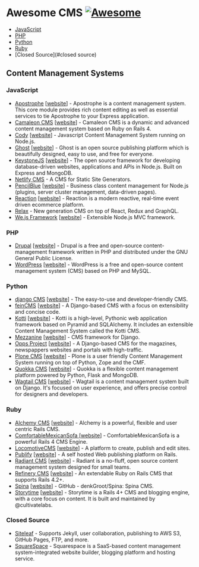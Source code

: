 # Awesome CMS [![Awesome][awesome-image]][awesome-repo]

- [JavaScript](#javascript)
- [PHP](#php)
- [Python](#python)
- [Ruby](#ruby)
- [Closed Source](#closed source)

## Content Management Systems

### JavaScript

- [Apostrophe](https://github.com/punkave/apostrophe) [[website](https://github.com/punkave/apostrophe)] - Apostrophe is a content management system. This core module provides rich content editing as well as essential services to tie Apostrophe to your Express application.
- [Camaleon CMS](https://github.com/owen2345/camaleon-cms) [[website](http://camaleon.tuzitio.com/)] - Camaleon CMS is a dynamic and advanced content management system based on Ruby on Rails 4.
- [Cody](https://github.com/jcoppieters/cody) [[website](http://howest.cody-cms.org)] - Javascript Content Management System running on Node.js.
- [Ghost](https://github.com/tryghost/Ghost) [[website](https://ghost.org)] - Ghost is an open source publishing platform which is beautifully designed, easy to use, and free for everyone.
- [KeystoneJS](https://github.com/keystonejs/keystone) [[website](http://keystonejs.com)] - The open source framework for developing database-driven websites, applications and APIs in Node.js. Built on Express and MongoDB.
- [Netlify CMS](https://github.com/netlify/netlify-cms) - A CMS for Static Site Generators.
- [PencilBlue](https://github.com/pencilblue/pencilblue) [[website](https://pencilblue.org)] - Business class content management for Node.js (plugins, server cluster management, data-driven pages).
- [Reaction](https://github.com/reactioncommerce/reaction) [[website](https://reactioncommerce.com/)] - Reaction is a modern reactive, real-time event driven ecommerce platform.
- [Relax](https://github.com/relax/relax) - New generation CMS on top of React, Redux and GraphQL.
- [We.js Framework](https://github.com/wejs/we) [[website](http://wejs.org/)] - Extensible Node.js MVC framework.


### PHP

- [Drupal](https://github.com/drupal/drupal) [[website](https://www.drupal.org)] - Drupal is a free and open-source content-management framework written in PHP and distributed under the GNU General Public License.
- [WordPress](https://github.com/WordPress/WordPress) [[website](https://wordpress.org)] - WordPress is a free and open-source content management system (CMS) based on PHP and MySQL.


### Python

- [django CMS](https://github.com/divio/django-cms) [[website](http://www.django-cms.org)] - The easy-to-use and developer-friendly CMS.
- [feinCMS](https://github.com/feincms/feincms) [[website](http://www.feincms.org/)] - A Django-based CMS with a focus on extensibility and concise code.
- [Kotti](https://github.com/Kotti/Kotti) [[website](http://kotti.pylonsproject.org)] - Kotti is a high-level, Pythonic web application framework based on Pyramid and SQLAlchemy. It includes an extensible Content Management System called the Kotti CMS.
- [Mezzanine](https://github.com/stephenmcd/mezzanine) [[website](http://mezzanine.jupo.org)] - CMS framework for Django.
- [Opps Project](https://github.com/opps/opps) [[website](http://opps.github.io/opps/)] - A Django-based CMS for the magazines, newspappers websites and portals with high-traffic.
- [Plone CMS](https://github.com/plone/Plone) [[website](http://plone.org)] - Plone is a user friendly Content Management System running on top of Python, Zope and the CMF.
- [Quokka CMS](https://github.com/quokkaproject/quokka) [[website](http://www.quokkaproject.org)] - Quokka is a flexible content management platform powered by Python, Flask and MongoDB.
- [Wagtail CMS](https://github.com/torchbox/wagtail) [[website](http://wagtail.io)] - Wagtail is a content management system built on Django. It's focused on user experience, and offers precise control for designers and developers.


### Ruby

- [Alchemy CMS](https://github.com/AlchemyCMS/alchemy_cms) [[website](http://alchemy-cms.com)] - Alchemy is a powerful, flexible and user centric Rails CMS.
- [ComfortableMexicanSofa ](https://github.com/comfy/comfortable-mexican-sofa) [[website](https://github.com/comfy/comfortable-mexican-sofa)] - ComfortableMexicanSofa is a powerful Rails 4 CMS Engine.
- [LocomotiveCMS](https://github.com/locomotivecms/engine) [[website](http://locomotive.works)] - A platform to create, publish and edit sites.
- [Publify](https://github.com/publify/publify) [[website](http://publify.co)] - A self hosted Web publishing platform on Rails.
- [Radiant CMS](https://github.com/radiant/radiant) [[website](http://radiantcms.org/)] - Radiant is a no-fluff, open source content management system designed for small teams.
- [Refinery CMS](https://github.com/refinery/refinerycms) [[website](http://refinerycms.com)] - An extendable Ruby on Rails CMS that supports Rails 4.2+.
- [Spina](https://github.com/denkGroot/Spina) [[website](http://www.spinacms.com)] - GitHub - denkGroot/Spina: Spina CMS.
- [Storytime](https://github.com/CultivateLabs/storytime) [[website](https://github.com/CultivateLabs/storytime)] - Storytime is a Rails 4+ CMS and blogging engine, with a core focus on content. It is built and maintained by @cultivatelabs.


### Closed Source

- [Siteleaf](http://www.siteleaf.com) - Supports Jekyll, user collaboration, publishing to AWS S3, GitHub Pages, FTP, and more.
- [SquareSpace](https://www.squarespace.com) - Squarespace is a SaaS-based content management system-integrated website builder, blogging platform and hosting service.


[awesome-image]: https://cdn.rawgit.com/sindresorhus/awesome/d7305f38d29fed78fa85652e3a63e154dd8e8829/media/badge.svg
[awesome-repo]: https://github.com/sindresorhus/awesome
